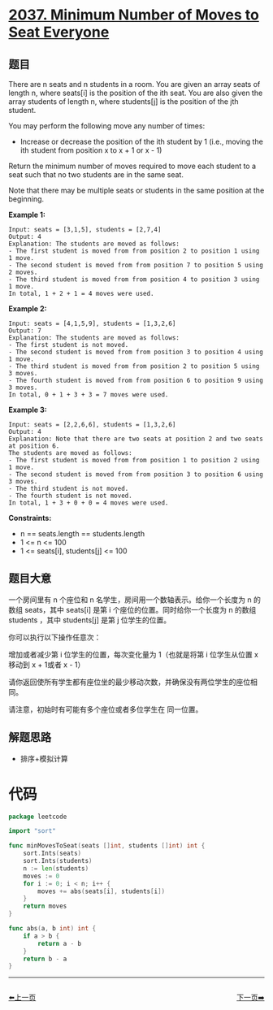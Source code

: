 # [2037. Minimum Number of Moves to Seat Everyone](https://leetcode.com/problems/minimum-number-of-moves-to-seat-everyone/)

## 题目

There are n seats and n students in a room. You are given an array seats of length n, where seats[i] is the position of the ith seat. You are also given the array students of length n, where students[j] is the position of the jth student.

You may perform the following move any number of times:

- Increase or decrease the position of the ith student by 1 (i.e., moving the ith student from position x to x + 1 or x - 1)

Return the minimum number of moves required to move each student to a seat such that no two students are in the same seat.

Note that there may be multiple seats or students in the same position at the beginning.

**Example 1:**

    Input: seats = [3,1,5], students = [2,7,4]
    Output: 4
    Explanation: The students are moved as follows:
    - The first student is moved from from position 2 to position 1 using 1 move.
    - The second student is moved from from position 7 to position 5 using 2 moves.
    - The third student is moved from from position 4 to position 3 using 1 move.
    In total, 1 + 2 + 1 = 4 moves were used.

**Example 2:**

    Input: seats = [4,1,5,9], students = [1,3,2,6]
    Output: 7
    Explanation: The students are moved as follows:
    - The first student is not moved.
    - The second student is moved from from position 3 to position 4 using 1 move.
    - The third student is moved from from position 2 to position 5 using 3 moves.
    - The fourth student is moved from from position 6 to position 9 using 3 moves.
    In total, 0 + 1 + 3 + 3 = 7 moves were used.

**Example 3:**

    Input: seats = [2,2,6,6], students = [1,3,2,6]
    Output: 4
    Explanation: Note that there are two seats at position 2 and two seats at position 6.
    The students are moved as follows:
    - The first student is moved from from position 1 to position 2 using 1 move.
    - The second student is moved from from position 3 to position 6 using 3 moves.
    - The third student is not moved.
    - The fourth student is not moved.
    In total, 1 + 3 + 0 + 0 = 4 moves were used.

**Constraints:**

- n == seats.length == students.length
- 1 <= n <= 100
- 1 <= seats[i], students[j] <= 100

## 题目大意

一个房间里有 n 个座位和 n 名学生，房间用一个数轴表示。给你一个长度为 n 的数组 seats，其中 seats[i] 是第 i 个座位的位置。同时给你一个长度为 n 的数组 students ，其中 students[j] 是第 j 位学生的位置。

你可以执行以下操作任意次：

增加或者减少第 i 位学生的位置，每次变化量为 1（也就是将第 i 位学生从位置 x 移动到 x + 1或者 x - 1）

请你返回使所有学生都有座位坐的最少移动次数，并确保没有两位学生的座位相同。

请注意，初始时有可能有多个座位或者多位学生在 同一位置。

## 解题思路

- 排序+模拟计算

# 代码

```go
package leetcode

import "sort"

func minMovesToSeat(seats []int, students []int) int {
	sort.Ints(seats)
	sort.Ints(students)
	n := len(students)
	moves := 0
	for i := 0; i < n; i++ {
		moves += abs(seats[i], students[i])
	}
	return moves
}

func abs(a, b int) int {
	if a > b {
		return a - b
	}
	return b - a
}
```


----------------------------------------------
<div style="display: flex;justify-content: space-between;align-items: center;">
<p><a href="https://books.halfrost.com/leetcode/ChapterFour/2000~2099/2022.Convert-1D-Array-Into-2D-Array/">⬅️上一页</a></p>
<p><a href="https://books.halfrost.com/leetcode/ChapterFour/2000~2099/2038.Remove-Colored-Pieces-if-Both-Neighbors-are-the-Same-Color/">下一页➡️</a></p>
</div>
